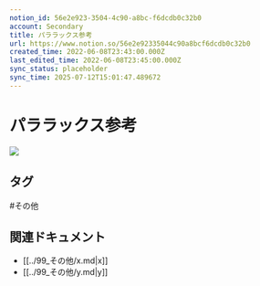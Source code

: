 ```yaml
---
notion_id: 56e2e923-3504-4c90-a8bc-f6dcdb0c32b0
account: Secondary
title: パララックス参考
url: https://www.notion.so/56e2e92335044c90a8bcf6dcdb0c32b0
created_time: 2022-06-08T23:43:00.000Z
last_edited_time: 2022-06-08T23:45:00.000Z
sync_status: placeholder
sync_time: 2025-07-12T15:01:47.489672
---
```

# パララックス参考

![](https://prod-files-secure.s3.us-west-2.amazonaws.com/d58fe38c-a9d4-4466-aed9-85604b7b2c6d/095c5b73-012d-4b2e-8118-fb23c9d157f5/Untitled.png?X-Amz-Algorithm=AWS4-HMAC-SHA256&X-Amz-Content-Sha256=UNSIGNED-PAYLOAD&X-Amz-Credential=ASIAZI2LB466XPKXP7QT%2F20250719%2Fus-west-2%2Fs3%2Faws4_request&X-Amz-Date=20250719T063953Z&X-Amz-Expires=3600&X-Amz-Security-Token=IQoJb3JpZ2luX2VjEIX%2F%2F%2F%2F%2F%2F%2F%2F%2F%2FwEaCXVzLXdlc3QtMiJGMEQCIEy7CNkh8xaVp30ry7a8wtRNg2%2BDGBxQq3Bv3aVyN4NdAiB1wWbQ9wxGdEBNzN3KaNBXVbhHz3NK6ScaW0pF%2F32gYCqIBAie%2F%2F%2F%2F%2F%2F%2F%2F%2F%2F8BEAAaDDYzNzQyMzE4MzgwNSIMyZa0WP%2FnHv9tci%2F0KtwD6QS37PKZrEG69wYJUzwN081W3jK2GooirtqQP%2ByIRNTcV8FSnTzcG7AB0wulWCe9Rgekrd97ieLr%2BbaW6E%2Bmb6OVvcdR%2B28bUtwNtx%2F6Sh7GhEW2rVSu%2FjqVlO59LNjsojp6io%2FJzmd%2FyjmXWitVfO25Dlh3sUnfFJnG0%2FboL9I2z022cMr2XMket59dciZEfOFR4w7QzR95%2B46DUyZejJxzJY0qgtzfOhXDUaH%2F76u1m16aR2KA584PZgTN61yPV%2FuqY%2FPMGoIq8s76xcdkbfNY44xzbR1CyWCLAfTd5pJhxZ7E5%2BF0U7FgkqsL0wG2lHiWFFZzAIdAXDoOkv7Maj3icQeXWi%2F9NkvEf0bk04tRefKjScZJvT8Z3MIWP7rxAwkrwGO0IlY%2BGRxwkfysig6Lo1WHvh%2F3Pw9RKd9fRFafZgqsSj2TfBD%2FKO%2F4Oy8es2HBBlWo0HdWkM5AZP38pfYN79ujDRnuJAjYZieX%2F7xIa4Wf%2B%2BEmrcXR%2FoOdfeC6if1wCwPKlhrmTwW6310krq%2FtUza2%2Fvv1f2jZ%2BtLEiwODbR8EqvPVookd%2FejWMnAjxvNIdc%2FiHGsnPmwo93KZ5z9b9wDVVF04k%2BTn2MO3IW2FAi74zVnah0M9qSQwgcbswwY6pgHbo5LNI4oZFIx2Jkm0GcpP38wSgUENRp9E68z0jhPDVSohatuX3mEif2FSRxi1ohebY%2B9mJSUAlGFyCSHXvCRAOpQw33Y5R%2FqTT9U0rOOeNauPVwRQCbQttqcBoQVelObApMJIqID79s82Y6r1%2B6Lgdy5Mcblz98QiwHeVZ9lRNxXJg5ETeL42YVPzBO%2FJCZkSQgfP6Qmps3FY49WAyVyNmI4DFdLS&X-Amz-Signature=bb479f2fcc73d7632d39444f20a6dbb78d09ca90f3a5be23dd1eaf444b03fb60&X-Amz-SignedHeaders=host&x-amz-checksum-mode=ENABLED&x-id=GetObject)

## タグ

#その他 

## 関連ドキュメント

- [[../99_その他/x.md|x]]
- [[../99_その他/y.md|y]]
